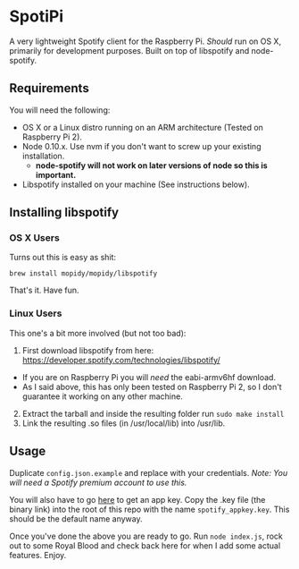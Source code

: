 # SpotiPi
A very lightweight Spotify client for the Raspberry Pi. *Should* run on OS X, primarily for development purposes. Built on top of libspotify and node-spotify.

## Requirements
You will need the following:

- OS X or a Linux distro running on an ARM architecture (Tested on Raspberry Pi 2).
- Node 0.10.x. Use nvm if you don't want to screw up your existing installation.
  - **node-spotify will not work on later versions of node so this is important.**
- Libspotify installed on your machine (See instructions below).

## Installing libspotify

### OS X Users
Turns out this is easy as shit:

```
brew install mopidy/mopidy/libspotify
```

That's it. Have fun.

### Linux Users
This one's a bit more involved (but not too bad):

1. First download libspotify from here: https://developer.spotify.com/technologies/libspotify/
  - If you are on Raspberry Pi you will *need* the eabi-armv6hf download.
  - As I said above, this has only been tested on Raspberry Pi 2, so I don't guarantee it working on any other machine.
2. Extract the tarball and inside the resulting folder run `sudo make install`
3. Link the resulting .so files (in /usr/local/lib) into /usr/lib.

## Usage
Duplicate `config.json.example` and replace with your credentials. *Note: You will need a Spotify premium account to use this.*

You will also have to go [here](https://devaccount.spotify.com/my-account/keys/) to get an app key. Copy the .key file (the binary link) into the root of this repo with the name `spotify_appkey.key`. This should be the default name anyway.

Once you've done the above you are ready to go. Run `node index.js`, rock out to some Royal Blood and check back here for when I add some actual features. Enjoy.

